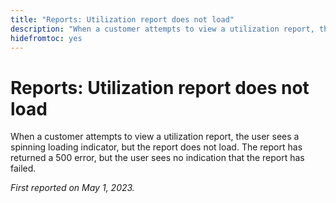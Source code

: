 ```yaml
---
title: "Reports: Utilization report does not load"
description: "When a customer attempts to view a utilization report, the user sees a spinning loading indicator, but the report does not load. The report has returned a 500 error, but the user sees no indication that the report has failed."
hidefromtoc: yes
---
```


# Reports: Utilization report does not load

When a customer attempts to view a utilization report, the user sees a spinning loading indicator, but the report does not load. The report has returned a 500 error, but the user sees no indication that the report has failed.

_First reported on May 1, 2023._

